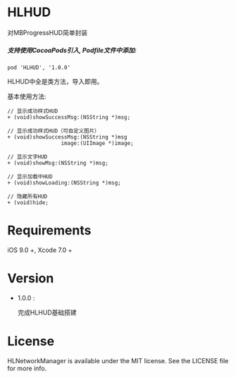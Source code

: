 # HLHUD
对MBProgressHUD简单封装

##### 支持使用CocoaPods引入, Podfile文件中添加:

``` objc
pod 'HLHUD', '1.0.0'
```
HLHUD中全是类方法，导入即用。

基本使用方法:<p>

``` objc
// 显示成功样式HUD
+ (void)showSuccessMsg:(NSString *)msg;

// 显示成功样式HUD（可自定义图片）
+ (void)showSuccessMsg:(NSString *)msg
                 image:(UIImage *)image;

// 显示文字HUD
+ (void)showMsg:(NSString *)msg;

// 显示加载中HUD
+ (void)showLoading:(NSString *)msg;

// 隐藏所有HUD
+ (void)hide;
```

# Requirements

iOS 9.0 +, Xcode 7.0 +

# Version

* 1.0.0 :

  完成HLHUD基础搭建

# License
HLNetworkManager is available under the MIT license. See the LICENSE file for more info.
